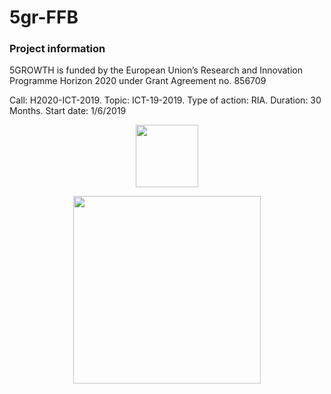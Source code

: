 # 5gr-FFB

### Project information
5GROWTH is funded by the European Union’s Research and Innovation Programme Horizon 2020 under Grant Agreement no. 856709


Call: H2020-ICT-2019. Topic: ICT-19-2019. Type of action: RIA. Duration: 30 Months. Start date: 1/6/2019


<p align="center">
<img src="https://upload.wikimedia.org/wikipedia/commons/b/b7/Flag_of_Europe.svg" width="100px" />
</p>

<p align="center">
<img src="https://5g-ppp.eu/wp-content/uploads/2019/06/5Growth_rgb_horizontal.png" width="300px" />
</p>
 


